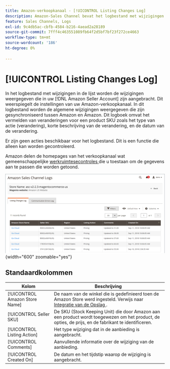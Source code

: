 ```yaml
---
title: Amazon-verkoopkanaal - [!UICONTROL Listing Changes Log]
description: Amazon-Sales Channel bevat het logbestand met wijzigingen in aanbiedingen, waarmee u de wijzigingen in uw Amazon-verkopersaccount kunt controleren.
feature: Sales Channels, Logs
exl-id: 9c4db5ac-cbfb-4584-b216-4aead2a28189
source-git-commit: 7fff4c463551089fb64f2d5bf7bf23f272ce4663
workflow-type: tm+mt
source-wordcount: '186'
ht-degree: 0%

---
```


# [!UICONTROL Listing Changes Log]

In het logbestand met wijzigingen in de lijst worden de wijzigingen weergegeven die in uw [!DNL Amazon Seller Account] zijn aangebracht. Dit weerspiegelt de instellingen van uw Amazon-verkoopkanaal. In dit logbestand worden de algemene wijzigingen weergegeven die zijn gesynchroniseerd tussen Amazon en Amazon. Dit logboek omvat het vermelden van veranderingen voor een product SKU zoals het type van actie (verandering), korte beschrijving van de verandering, en de datum van de verandering.

Er zijn geen acties beschikbaar voor het logbestand. Dit is een functie die alleen kan worden gecontroleerd.

Amazon delen de homepages van het verkoopkanaal wat gemeenschappelijke [ werkruimtesecontroles ](./workspace-controls.md) die u toestaan om de gegevens aan te passen die worden getoond.

![ het Lijst Verandert Logboek ](assets/amazon-listing-changes-log.png){width="600" zoomable="yes"}

## Standaardkolommen

| Kolom | Beschrijving |
|--------------------------------|-------------------------------------------------------------------------------------------------------------------------|
| [!UICONTROL Amazon Store Name] | De naam van de winkel die is gedefinieerd toen de Amazon Store werd ingesteld. Verwijs naar [ Integratie van de Opslag ](./store-integration.md). |
| [!UICONTROL Seller SKU] | De SKU (Stock Keeping Unit) die door Amazon aan een product wordt toegewezen om het product, de opties, de prijs, en de fabrikant te identificeren. |
| [!UICONTROL Listing Action] | Het type wijziging dat in de aanbieding is aangebracht. |
| [!UICONTROL Comments] | Aanvullende informatie over de wijziging van de aanbieding. |
| [!UICONTROL Created On] | De datum en het tijdstip waarop de wijziging is aangebracht. |
